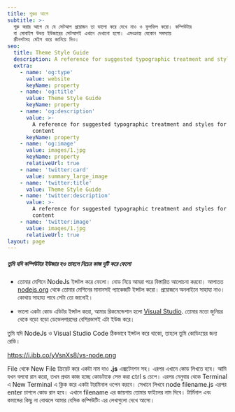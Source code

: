```yaml
---
title: শুরুর আগে
subtitle: >-
  শুরু করার আগে যে যে সেটআপ প্রয়োজন তা ভালো করে দেখে নাও ও ফুলফিল করো। কম্পিউটার
  বা মোবাইল উভয় ইউজারের সেটআপই এখানে দেখানো হলো। এসংক্রান্ত যেকোন সমস্যায়
  স্ক্রীনশটসহ মেইল করে জানিয়ে দিও।
seo:
  title: Theme Style Guide
  description: A reference for suggested typographic treatment and styles for your content
  extra:
    - name: 'og:type'
      value: website
      keyName: property
    - name: 'og:title'
      value: Theme Style Guide
      keyName: property
    - name: 'og:description'
      value: >-
        A reference for suggested typographic treatment and styles for your
        content
      keyName: property
    - name: 'og:image'
      value: images/1.jpg
      keyName: property
      relativeUrl: true
    - name: 'twitter:card'
      value: summary_large_image
    - name: 'twitter:title'
      value: Theme Style Guide
    - name: 'twitter:description'
      value: >-
        A reference for suggested typographic treatment and styles for your
        content
    - name: 'twitter:image'
      value: images/1.jpg
      relativeUrl: true
layout: page
---
```

##### তুমি যদি কম্পিউটার ইউজার হও তাহলে নিচের কাজ দুটি করে ফেলো

*   তোমার মেশিনে NodeJs ইন্সটল করে ফেলো। নোড নিয়ে আমরা পরে বিস্তারিত আলোচনা করবো। আপাতত [nodejs.org](https://nodejs.org) থেকে তোমার মেশিনের মানানসই প্যাকেজটি ইন্সটল করো। প্রয়োজনে অনলাইনে সাহায্য নাও। কোথায় সাহায্য পাবে সেটা তো জানোই।

*   ভালো একটা কোড এডিটর ইন্সটল করো, আমার রিকমেন্ডেশান হলো [Visual Studio](https://code.visualstudio.com/). তোমার মতো জুনিয়র থেকে বড়ো বড়ো ডেভেলপারদের বেশিরভাগই এটা ইউজ করে।

তুমি যদি NodeJs ও Visual Studio Code ঠিকভাবে ইন্সটল করে থাকো, তাহলে তুমি কোডিংয়ের জন্য রেডি।

<https://i.ibb.co/yVsnXs8/vs-node.png>

File থেকে New File ক্রিয়েট করে একটা নাম দাও **.js** এক্সটেনশন সহ। এরপর এখানে কোড লিখতে হবে। আমি যখন বলবো রান করো, তখন প্রথম কাজ হচ্ছে কোডটাকে সেভ করা ctrl s চেপে। এরপর মেনুবার থেকে Terminal এ New Terminal এ ক্লিক করে একটা টারমিনাল ওপেন করবে। সেখানে লিখবে node filename.js এরপর enter চাপলে কোড রান হবে। এখানে filename এর জায়গায় তোমার ফাইলের নাম দিবে। টার্মিনাল এবং কমান্ডের কিছু না বোঝলে আমার বেসিক কম্পিউটিং এর লেখাগুলো দেখে আসো।
